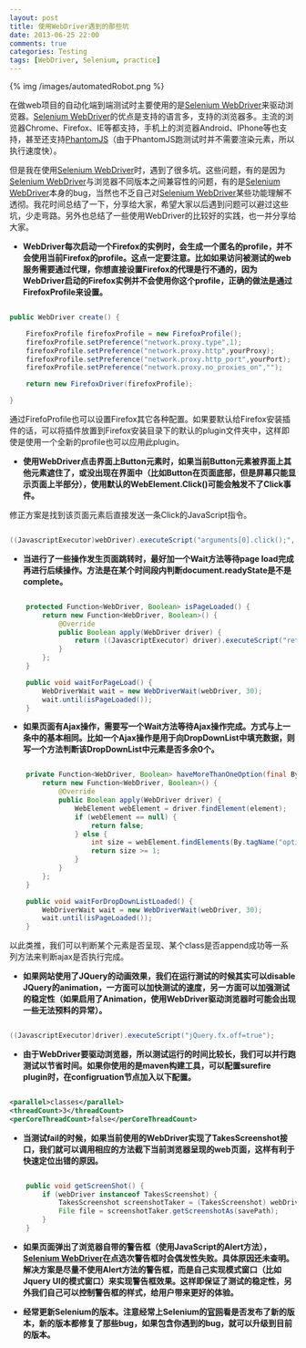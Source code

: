 ```yaml
---
layout: post
title: 使用WebDriver遇到的那些坑
date: 2013-06-25 22:00
comments: true
categories: Testing
tags: [WebDriver, Selenium, practice]
---
```


{% img /images/automatedRobot.png %}

在做web项目的自动化端到端测试时主要使用的是[Selenium WebDriver]来驱动浏览器。[Selenium WebDriver]的优点是支持的语言多，支持的浏览器多。主流的浏览器Chrome、Firefox、IE等都支持，手机上的浏览器Android、IPhone等也支持，甚至还支持[PhantomJS](http://phantomjs.org/)（由于PhantomJS跑测试时并不需要渲染元素，所以执行速度快）。

<!-- more -->

但是我在使用[Selenium WebDriver]时，遇到了很多坑。这些问题，有的是因为[Selenium WebDriver]与浏览器不同版本之间兼容性的问题，有的是[Selenium WebDriver]本身的bug，当然也不乏自己对[Selenium WebDriver]某些功能理解不透彻。我花时间总结了一下，分享给大家，希望大家以后遇到问题可以避过这些坑，少走弯路。另外也总结了一些使用WebDriver的比较好的实践，也一并分享给大家。

* **WebDriver每次启动一个Firefox的实例时，会生成一个匿名的profile，并不会使用当前Firefox的profile。这点一定要注意。比如如果访问被测试的web服务需要通过代理，你想直接设置Firefox的代理是行不通的，因为WebDriver启动的Firefox实例并不会使用你这个profile，正确的做法是通过FirefoxProfile来设置。**

```java

public WebDriver create() {

	FirefoxProfile firefoxProfile = new FirefoxProfile();
	firefoxProfile.setPreference("network.proxy.type",1);
	firefoxProfile.setPreference("network.proxy.http",yourProxy);
	firefoxProfile.setPreference("network.proxy.http_port",yourPort);
	firefoxProfile.setPreference("network.proxy.no_proxies_on","");

	return new FirefoxDriver(firefoxProfile);

}

```

通过FirefoProfile也可以设置Firefox其它各种配置。如果要默认给Firefox安装插件的话，可以将插件放置到Firefox安装目录下的默认的plugin文件夹中，这样即使是使用一个全新的profile也可以应用此plugin。

* **使用WebDriver点击界面上Button元素时，如果当前Button元素被界面上其他元素遮住了，或没出现在界面中（比如Button在页面底部，但是屏幕只能显示页面上半部分），使用默认的WebElement.Click()可能会触发不了Click事件。**

修正方案是找到该页面元素后直接发送一条Click的JavaScript指令。

```java

((JavascriptExecutor)webDriver).executeScript("arguments[0].click();", webElement);

```

* **当进行了一些操作发生页面跳转时，最好加一个Wait方法等待page load完成再进行后续操作。方法是在某个时间段内判断document.readyState是不是complete。**

```java

    protected Function<WebDriver, Boolean> isPageLoaded() {
        return new Function<WebDriver, Boolean>() {
            @Override
            public Boolean apply(WebDriver driver) {
                return ((JavascriptExecutor) driver).executeScript("return document.readyState").equals("complete");
            }
        };
    }

    public void waitForPageLoad() {
        WebDriverWait wait = new WebDriverWait(webDriver, 30);
        wait.until(isPageLoaded());
    }

```

* **如果页面有Ajax操作，需要写一个Wait方法等待Ajax操作完成。方式与上一条中的基本相同。比如一个Ajax操作是用于向DropDownList中填充数据，则写一个方法判断该DropDownList中元素是否多余0个。**

```java

    private Function<WebDriver, Boolean> haveMoreThanOneOption(final By element) {
        return new Function<WebDriver, Boolean>() {
            @Override
            public Boolean apply(WebDriver driver) {
                WebElement webElement = driver.findElement(element);
                if (webElement == null) {
                    return false;
                } else {
                    int size = webElement.findElements(By.tagName("option")).size();
                    return size >= 1;
                }
            }
        };
    }

    public void waitForDropDownListLoaded() {
        WebDriverWait wait = new WebDriverWait(webDriver, 30);
        wait.until(isPageLoaded());
    }

```

以此类推，我们可以判断某个元素是否呈现、某个class是否append成功等一系列方法来判断ajax是否执行完成。


* **如果网站使用了JQuery的动画效果，我们在运行测试的时候其实可以disable JQuery的animation，一方面可以加快测试的速度，另一方面可以加强测试的稳定性（如果启用了Animation，使用WebDriver驱动浏览器时可能会出现一些无法预料的异常）。**

```java

((JavascriptExecutor)driver).executeScript("jQuery.fx.off=true");

```

* **由于WebDriver要驱动浏览器，所以测试运行的时间比较长，我们可以并行跑测试以节省时间。如果你使用的是maven构建工具，可以配置surefire plugin时，在configruation节点加入以下配置。**

```xml

<parallel>classes</parallel>
<threadCount>3</threadCount>
<perCoreThreadCount>false</perCoreThreadCount>

```

*  **当测试fail的时候，如果当前使用的WebDriver实现了TakesScreenshot接口，我们就可以调用相应的方法截下当前浏览器呈现的web页面，这样有利于快速定位出错的原因。**

```java

    public void getScreenShot() {
        if (webDriver instanceof TakesScreenshot) {
            TakesScreenshot screenshotTaker = (TakesScreenshot) webDriver;
            File file = screenshotTaker.getScreenshotAs(savePath);
        }
    }

```

* **如果页面弹出了浏览器自带的警告框（使用JavaScript的Alert方法），[Selenium WebDriver]在点选次警告框时会偶发性失败。具体原因还未查明。解决方案是尽量不使用Alert方法的警告框，而是自己实现模式窗口（比如Jquery UI的模式窗口）来实现警告框效果。这样即保证了测试的稳定性，另外我们自己可以控制警告框的样式，给用户带来更好的体验。**

* **经常更新Selenium的版本。注意经常上Selenium的[官网](http://docs.seleniumhq.org/)看是否发布了新的版本，新的版本都修复了那些bug，如果包含你遇到的bug，就可以升级到目前的版本。**


[Selenium WebDriver]: http://docs.seleniumhq.org/projects/webdriver/


